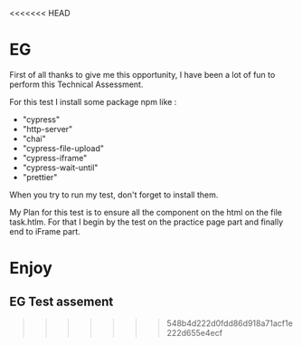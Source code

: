 <<<<<<< HEAD
# EG

First of all thanks to give me this opportunity, I have been a lot of fun to perform this Technical Assessment.

For this test I install some package npm like :

 - "cypress"  
 - "http-server"
 - "chai"
 - "cypress-file-upload"
 - "cypress-iframe"
 - "cypress-wait-until"
 - "prettier"

 When you try to run my test, don't forget to install them.

 My Plan for this test is to ensure all the component on the html on the file task.htlm.
 For that I begin by the test on the practice page part and finally  end to iFrame part.

 Enjoy 
=======
## EG Test assement
>>>>>>> 548b4d222d0fdd86d918a71acf1e222d655e4ecf
